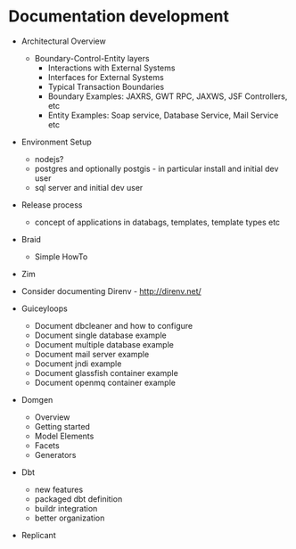 Documentation development
=========================

  * Architectural Overview
    * Boundary-Control-Entity layers
      - Interactions with External Systems
      - Interfaces for External Systems
      - Typical Transaction Boundaries
      - Boundary Examples: JAXRS, GWT RPC, JAXWS, JSF Controllers, etc
      - Entity Examples: Soap service, Database Service, Mail Service etc

  * Environment Setup
    * nodejs?
    * postgres and optionally postgis - in particular install and initial dev user
    * sql server and initial dev user

  * Release process
    * concept of applications in databags, templates, template types etc

  * Braid
    * Simple HowTo

  * Zim

  * Consider documenting Direnv - http://direnv.net/

  * Guiceyloops
    * Document dbcleaner and how to configure
    * Document single database example
    * Document multiple database example
    * Document mail server example
    * Document jndi example
    * Document glassfish container example
    * Document openmq container example

  * Domgen
    * Overview
    * Getting started
    * Model Elements
    * Facets
    * Generators

  * Dbt
    * new features
    * packaged dbt definition
    * buildr integration
    * better organization

  * Replicant
